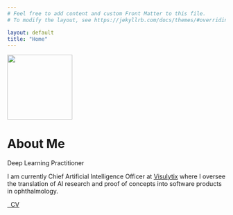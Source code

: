 ```yaml
---
# Feel free to add content and custom Front Matter to this file.
# To modify the layout, see https://jekyllrb.com/docs/themes/#overriding-theme-defaults

layout: default
title: "Home"
---
```


<img src="{{ './assets/images/me.jpg' | relative_url }}" class="rounded-circle" width="150px">
<br>
<h1 class="cover-heading">About Me</h1>
<p class="lead">Deep Learning Practitioner</p>
  <p>I am currently Chief Artificial Intelligence Officer at
    <a href="https://visulytix.com/">Visulytix</a> where I oversee the
    translation of AI research and proof of concepts into software products in
    ophthalmology.</p>
  <a href="{{ './assets/docs/thomas_rogers_cv.pdf' | relative_url }}" class="btn btn-lg btn-secondary">
  <i class="fa fa-download" aria-hidden="true"></i>&nbsp; CV</a> 
